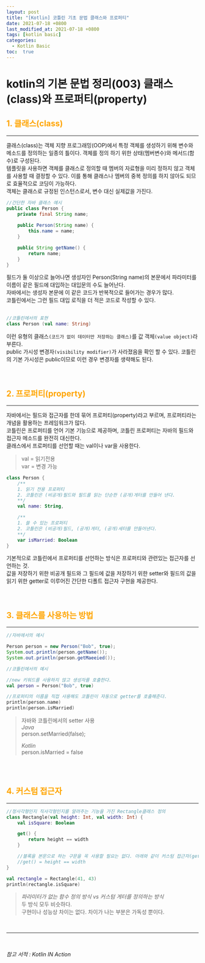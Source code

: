 ```yaml
---
layout: post
title: "[Kotlin] 코틀린 기초 문법 클래스와 프로퍼티"
date: 2021-07-18 +0800
last_modified_at: 2021-07-18 +0800
tags: [kotlin basic]
categories:
  - Kotlin Basic
toc:  true
---
```


# kotlin의 기본 문법 정리(003) 클래스(class)와 프로퍼티(property)

## <span style="color:orange">1. 클래스(class)</span>  
---  
클래스(class)는 객체 지향 프로그래밍(OOP)에서 특정 객체를 생성하기 위해 변수와 메소드를 정의하는 일종의 틀이다. 객체를 정의 하기 위한 상태(멤버변수)와 메서드(함수)로 구성된다.  
템플릿을 사용하면 객체를 클래스로 정의할 때 멤버의 자료형을 미리 정하지 않고 객체를 사용할 때 결정할 수 있다. 이를 통해 클래스나 멤버의 중복 정의를 하지 않아도 되므로 효율적으로 코딩이 가능하다.  
객체는 클래스로 규정된 인스턴스로서, 변수 대신 실제값을 가진다.  

```java
//간단한 자바 클래스 예시
public class Person {
    private final String name;
    
    public Person(String name) {
        this.name = name;
    }

    public String getName() {
        return name;
    }
}
```
필드가 둘 이상으로 늘어나면 생성자인 Person(String name)의 본문에서 파라미터를 이름이 같은 필드에 대입하는 대입문의 수도 늘어난다.  
자바에서는 생성자 본문에 이 같은 코드가 반복적으로 들어가는 경우가 많다.  
코틀린에서는 그런 필드 대입 로직을 더 적은 코드로 작성할 수 있다.  
<br>

```kotlin
//코틀린에서의 표현
class Person (val name: String)
```
이런 유형의 클래스`(코드가 없이 데이터만 저장하는 클래스)`를 값 객체`(value object)`라 부른다.  
public 가시성 변경자`(visibility modifier)`가 사라졌음을 확인 할 수 있다. 코틀린의 기본 가시성은 public이므로 이런 경우 변경자를 생략해도 된다.  
<br><br>

## <span style="color:orange">2. 프로퍼티(property)</span>
---
자바에서는 필드와 접근자를 한데 묶어 프로퍼티(property)라고 부르며, 프로퍼티라는 개념을 활용하는 프레임워크가 많다.  
코틀린은 프로퍼티를 언어 기본 기능으로 제공하며, 코틀린 프로퍼티는 자바의 필드와 접근자 메소드를 완전히 대신한다.  
클래스에서 프로퍼티를 선언할 때는 val이나 var을 사용한다.  
>val = 읽기전용  
>var = 변경 가능

```kotlin
class Person {
    /**
    1. 읽기 전용 프로퍼티
    2. 코틀린은 (비공개)필드와 필드를 읽는 단순한 (공개)게터를 만들어 낸다.
    **/
    val name: String,

    /**
    1. 쓸 수 있는 프로퍼티
    2. 코틀린은 (비공개)필드, (공개)게터, (공개)세터를 만들어낸다.
    **/
    var isMarried: Boolean
}
```
기본적으로 코틀린에서 프로퍼티를 선언하는 방식은 프로퍼티와 관련있는 접근자를 선언하는 것.  
값을 저장하기 위한 비공개 필드와 그 필드에 값을 저장하기 위한 setter와 필드의 값을 읽기 위한 getter로 이루어진 간단한 디폴트 접근자 구현을 제공한다.  
<br><br>

## <span style="color:orange">3. 클래스를 사용하는 방법</span>
---
```java
//자바에서의 예시

Person person = new Person("Bob", true);
System.out.println(person.getName());
System.out.println(person.getMaeeied());
```  
```kotlin
//코틀린에서의 예시

//new 키워드를 사용하지 않고 생성자를 호출한다.
val person = Person("Bob", true)

//프로퍼티의 이름을 직접 사용해도 코틀린이 자동으로 getter를 호출해준다.
println(person.name)
println(person.isMarried)
```

> 자바와 코틀린에서의 setter 사용  
> _Java_  
> person.setMarried(false);   
>  
>  _Kotlin_  
> person.isMarried = false  
  
<br><br>

## <span style="color:orange">4. 커스텀 접근자</span>
---
```kotlin
//정사각형인지 직사각형인지를 알려주는 기능을 가진 Rectangle클래스 정의
class Rectangle(val height: Int, val width: Int) {
    val isSquare: Boolean

    get() {
        return height == width
    }

    //블록을 본문으로 하는 구문을 꼭 사용할 필요는 없다. 아래와 같이 커스텀 접근자(get())를 만들 수 있다.
    //get() = height == width
}

val rectangle = Rectangle(41, 43)
println(rectangle.isSquare)

```

> _파라미터가 없는 함수 정의 방식 vs 커스텀 게터를 정의하는 방식_  
> 두 방식 모두 비슷하다.  
> 구현이나 성능상 차이는 없다. 차이가 나는 부분은 가독성 뿐이다.

<br>

---

<br>

*참고 서적 : Kotlin IN Action*